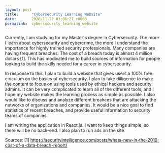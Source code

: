 ```yaml
---
layout: post
title:      "Cybersecurity Learning Website"
date:       2020-11-22 03:06:27 +0000
permalink:  cybersecurity_learning_website
---
```



Currently, I am studying for my Master's degree in Cybersecurity. The more I learn about cybersecurity and cybercrime, the more I understand the importance for highly trained security professionals. Many companies are having frequent breaches. The cost of a breach today is almost 4 million dollars [1]. This has modivated me to build sources of information for people looking to build the skills needed for a career in cybersecurity.

In response to this, I plan to build a website that gives users a 100% free ciriculum on the basics of cybersecurity. I plan to take dilligence to make the content to focus on using tools used by ethical hackers and security admins. It can be very complicated to learn all of the different tools, and I hope my website makes the learning process as simple as possible. I also would like to discuss and analyze different breahces that are attacking the networks of organizations and companies. It would be a nice goal to find statistics of recent breaches, and provide useful information to security teams of companies.

I am writing the application in React.js. I want to keep things simple, so there will be no back-end. I also plan to run ads on the site.

Sources:
[1] https://securityintelligence.com/posts/whats-new-in-the-2019-cost-of-a-data-breach-report/
